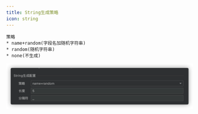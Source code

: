 ```yaml
---
title: String生成策略
icon: string
---
```


```
策略
* name+random(字段名加随机字符串)
* random(随机字符串)
* none(不生成)
```

![](../../.vuepress/public/img/stringGenerate.png)